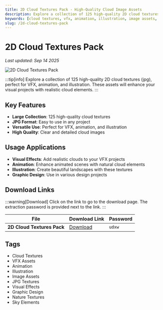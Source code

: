 ```yaml
---
title: 2D Cloud Textures Pack - High-Quality Cloud Image Assets
description: Explore a collection of 125 high-quality 2D cloud textures (jpg), perfect for VFX, animation, and illustration.
keywords: [cloud textures, vfx, animation, illustration, image assets, jpg textures, cloud images, visual effects]
slug: /2d-cloud-textures-pack
---
```


# 2D Cloud Textures Pack

*Last updated: Sep 14 2025*

![2D Cloud Textures Pack](https://www.gfxcamp.com/wp-content/uploads/2025/09/2D-Cloud-Textures-Pack.jpg)

:::tip[info]
Explore a collection of 125 high-quality 2D cloud textures (jpg), perfect for VFX, animation, and illustration. These assets will enhance your visual projects with realistic cloud elements.
:::

## Key Features

- **Large Collection**: 125 high-quality cloud textures
- **JPG Format**: Easy to use in any project
- **Versatile Use**: Perfect for VFX, animation, and illustration
- **High Quality**: Clear and detailed cloud images

## Usage Applications

- **Visual Effects**: Add realistic clouds to your VFX projects
- **Animation**: Enhance animated scenes with natural cloud elements
- **Illustration**: Create beautiful landscapes with these textures
- **Graphic Design**: Use in various design projects

## Download Links

:::warning[Download]
Click on the link to go to the download page. The extraction password is provided next to the link.
:::

| File                       | Download Link                                                              | Password |
| -------------------------- | -------------------------------------------------------------------------- | -------- |
| **2D Cloud Textures Pack**  | [Download](https://pan.baidu.com/s/1u9gi1FwVFmzlTrZP2PqyfA?pwd=udxw)        | `udxw`   |

## Tags

- Cloud Textures
- VFX Assets
- Animation
- Illustration
- Image Assets
- JPG Textures
- Visual Effects
- Graphic Design
- Nature Textures
- Sky Elements
